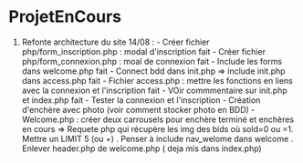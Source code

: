 # ProjetEnCours

1) Refonte architecture du site
	14/08 :
		- Créer fichier php/form_inscription.php : modal d'inscription fait 
		- Créer fichier php/form_connexion.php : moal de connexion fait
		- Include les forms dans welcome.php fait
		- Connect bdd dans init.php => include init.php dans access.php fait
		- Fichier access.php : mettre les fonctions en liens avec la connexion et l'inscription fait 
		- VOir commmentaire sur init.php et index.php fait
		- Tester la connexion et l'inscription
		- Création d'enchère avec photo (voir comment stocker photo en BDD)
		- Welcome.php : créer deux carrousels pour enchère terminé et enchères en cours
			=> Requete php qui récupère les img des bids où sold=0 ou =1. Mettre un LIMIT 5 (ou +)
			. Penser à include nav_welome dans welcome
			. Enlever header.php de welcome.php ( deja mis dans index.php)